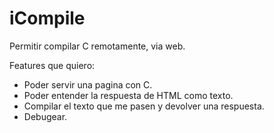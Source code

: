# iCompile

Permitir compilar C remotamente, via web.

Features que quiero:

* Poder servir una pagina con C.
* Poder entender la respuesta de HTML como texto.
* Compilar el texto que me pasen y devolver una respuesta.
* Debugear.